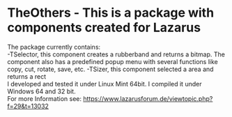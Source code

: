 # TheOthers - This is a package with components created for Lazarus
The package currently contains:<br />
-TSelector, this component creates a rubberband and returns a bitmap. The component also has a predefined popup menu with several 
functions like copy, cut, rotate, save, etc.
-TSizer, this component selected a area and returns a rect<br />
I developed and tested it under Linux Mint 64bit. I compiled it under Windows 64 and 32 bit.<br />
For more Information see: https://www.lazarusforum.de/viewtopic.php?f=29&t=13032<br />
